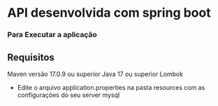 # API desenvolvida com spring boot
### Para Executar a aplicação

## Requisitos
Maven versão 17.0.9 ou superior
Java 17 ou superior
Lombok 

* Edite o arquivo application.properties na pasta resources com as configurações do seu server mysql
